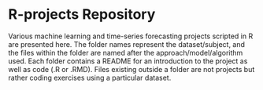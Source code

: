 # R-projects Repository
Various machine learning and time-series forecasting projects scripted in R are presented here. The folder names represent the dataset/subject, and the files within the folder are named after the approach/model/algorithm used. Each folder contains a README for an introduction to the project as well as code (.R or .RMD). Files existing outside a folder are not projects but rather coding exercises using a particular dataset.
